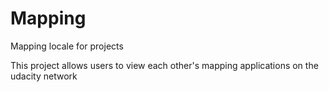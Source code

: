 # Mapping
Mapping locale for projects

This project allows users to view each other's mapping applications on the udacity network
